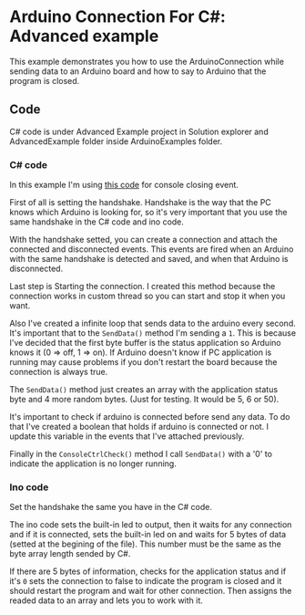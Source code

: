 # Arduino Connection For C#: Advanced example
This example demonstrates you how to use the ArduinoConnection while sending data to an Arduino board and how to say to Arduino that the program is closed.

## Code 
C# code is under Advanced Example project in Solution explorer and AdvancedExample folder inside ArduinoExamples folder.

### C# code
In this example I'm using [this code](https://stackoverflow.com/questions/9897247/run-code-on-console-close#answer-9897366 "Stack overflow") for console closing event.

First of all is setting the handshake. Handshake is the way that the PC knows which Arduino is looking for, so it's very important that you use the same handshake in the C# code and ino code.

With the handshake setted, you can create a connection and attach the connected and disconnected events. This events are fired when an Arduino with the same handshake is detected and saved, and when that Arduino is disconnected.

Last step is Starting the connection. I created this method because the connection works in custom thread so you can start and stop it when you want.

Also I've created a infinite loop that sends data to the arduino every second. It's important that to the `SendData()` method I'm sending a `1`. This is because I've decided that the first byte buffer is the status application so Arduino knows it (0 => off, 1 => on). If Arduino doesn't know if PC application is running may cause problems if you don't restart the board because the connection is always true.

The `SendData()` method just creates an array with the application status byte and 4 more random bytes. (Just for testing. It would be 5, 6 or 50).

It's important to check if arduino is connected before send any data. To do that I've created a boolean that holds if arduino is connected or not. I update this variable in the events that I've attached previously.

Finally in the `ConsoleCtrlCheck()` method I call `SendData()` with a '0' to indicate the application is no longer running.

### Ino code
Set the handshake the same you have in the C# code.

The ino code sets the built-in led to output, then it waits for any connection and if it is connected, sets the built-in led on and waits for 5 bytes of data (setted at the begining of the file). This number must be the same as the byte array length sended by C#. 

If there are 5 bytes of information, checks for the application status and if it's `0` sets the connection to false to indicate the program is closed and it should restart the program and wait for other connection.
Then assigns the readed data to an array and lets you to work with it.
